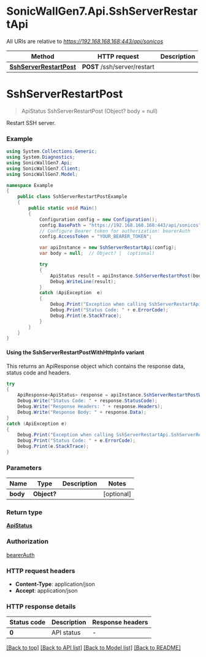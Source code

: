 # SonicWallGen7.Api.SshServerRestartApi

All URIs are relative to *https://192.168.168.168:443/api/sonicos*

| Method | HTTP request | Description |
|--------|--------------|-------------|
| [**SshServerRestartPost**](SshServerRestartApi.md#sshserverrestartpost) | **POST** /ssh/server/restart |  |

<a id="sshserverrestartpost"></a>
# **SshServerRestartPost**
> ApiStatus SshServerRestartPost (Object? body = null)



Restart SSH server.

### Example
```csharp
using System.Collections.Generic;
using System.Diagnostics;
using SonicWallGen7.Api;
using SonicWallGen7.Client;
using SonicWallGen7.Model;

namespace Example
{
    public class SshServerRestartPostExample
    {
        public static void Main()
        {
            Configuration config = new Configuration();
            config.BasePath = "https://192.168.168.168:443/api/sonicos";
            // Configure Bearer token for authorization: bearerAuth
            config.AccessToken = "YOUR_BEARER_TOKEN";

            var apiInstance = new SshServerRestartApi(config);
            var body = null;  // Object? |  (optional) 

            try
            {
                ApiStatus result = apiInstance.SshServerRestartPost(body);
                Debug.WriteLine(result);
            }
            catch (ApiException  e)
            {
                Debug.Print("Exception when calling SshServerRestartApi.SshServerRestartPost: " + e.Message);
                Debug.Print("Status Code: " + e.ErrorCode);
                Debug.Print(e.StackTrace);
            }
        }
    }
}
```

#### Using the SshServerRestartPostWithHttpInfo variant
This returns an ApiResponse object which contains the response data, status code and headers.

```csharp
try
{
    ApiResponse<ApiStatus> response = apiInstance.SshServerRestartPostWithHttpInfo(body);
    Debug.Write("Status Code: " + response.StatusCode);
    Debug.Write("Response Headers: " + response.Headers);
    Debug.Write("Response Body: " + response.Data);
}
catch (ApiException e)
{
    Debug.Print("Exception when calling SshServerRestartApi.SshServerRestartPostWithHttpInfo: " + e.Message);
    Debug.Print("Status Code: " + e.ErrorCode);
    Debug.Print(e.StackTrace);
}
```

### Parameters

| Name | Type | Description | Notes |
|------|------|-------------|-------|
| **body** | **Object?** |  | [optional]  |

### Return type

[**ApiStatus**](ApiStatus.md)

### Authorization

[bearerAuth](../README.md#bearerAuth)

### HTTP request headers

 - **Content-Type**: application/json
 - **Accept**: application/json


### HTTP response details
| Status code | Description | Response headers |
|-------------|-------------|------------------|
| **0** | API status |  -  |

[[Back to top]](#) [[Back to API list]](../README.md#documentation-for-api-endpoints) [[Back to Model list]](../README.md#documentation-for-models) [[Back to README]](../README.md)

